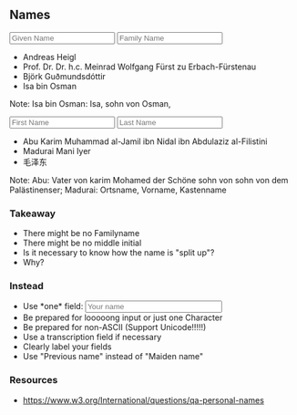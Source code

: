 ## Names



<input type="text" placeholder="Given Name"> <input type="text" placeholder="Family Name">
* <!-- .element: class="fragment" --> Andreas Heigl
* <!-- .element: class="fragment" --> Prof. Dr. Dr. h.c. Meinrad Wolfgang Fürst zu Erbach-Fürstenau
* <!-- .element: class="fragment" --> Björk Guðmundsdóttir
* <!-- .element: class="fragment" --> Isa bin Osman

Note: Isa bin Osman: Isa, sohn von Osman, 



<input type="text" placeholder="First Name"> <input type="text" placeholder="Last Name">

* <!-- .element: class="fragment" --> Abu Karim Muhammad al-Jamil ibn Nidal ibn Abdulaziz al-Filistini
* <!-- .element: class="fragment" --> Madurai Mani Iyer
* <!-- .element: class="fragment" --> 毛泽东

Note: Abu: Vater von karim Mohamed der Schöne sohn von sohn von dem Palästinenser; Madurai: Ortsname, Vorname, Kastenname



### Takeaway

* <!-- .element: class="fragment" --> There might be no Familyname
* <!-- .element: class="fragment" --> There might be no middle initial
* <!-- .element: class="fragment" --> Is it necessary to know how the name is "split up"?
* <!-- .element: class="fragment" --> Why?



### Instead

* <!-- .element: class="fragment" --> Use *one* field: <input style="width:50%" type="text" placeholder="Your name">
* <!-- .element: class="fragment" --> Be prepared for looooong input or just one Character
* <!-- .element: class="fragment" --> Be prepared for non-ASCII (Support Unicode!!!!!)
* <!-- .element: class="fragment" --> Use a transcription field if necessary
* <!-- .element: class="fragment" --> Clearly label your fields
* <!-- .element: class="fragment" --> Use "Previous name" instead of "Maiden name"



### Resources

* https://www.w3.org/International/questions/qa-personal-names
